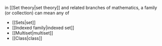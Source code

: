 in [[Set theory|set theory]] and related branches of mathematics, a family (or collection) can mean any of

- [[Sets|set]]
- [[Indexed family|indexed set]]
- [[Multiset|multiset]]
- [[Class|class]]